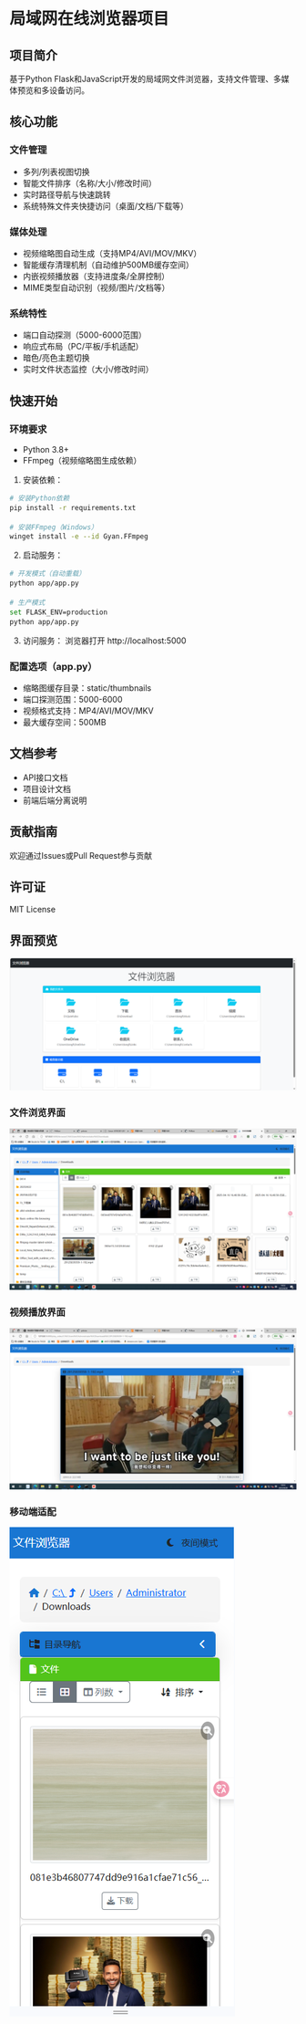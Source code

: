 # 局域网在线浏览器项目
## 项目简介
基于Python Flask和JavaScript开发的局域网文件浏览器，支持文件管理、多媒体预览和多设备访问。

## 核心功能

### 文件管理
- 多列/列表视图切换
- 智能文件排序（名称/大小/修改时间）
- 实时路径导航与快速跳转
- 系统特殊文件夹快捷访问（桌面/文档/下载等）

### 媒体处理
- 视频缩略图自动生成（支持MP4/AVI/MOV/MKV）
- 智能缓存清理机制（自动维护500MB缓存空间）
- 内嵌视频播放器（支持进度条/全屏控制）
- MIME类型自动识别（视频/图片/文档等）

### 系统特性
- 端口自动探测（5000-6000范围）
- 响应式布局（PC/平板/手机适配）
- 暗色/亮色主题切换
- 实时文件状态监控（大小/修改时间）
## 快速开始

### 环境要求
- Python 3.8+
- FFmpeg（视频缩略图生成依赖）

1. 安装依赖：
```bash
# 安装Python依赖
pip install -r requirements.txt

# 安装FFmpeg（Windows）
winget install -e --id Gyan.FFmpeg
```

2. 启动服务：
```bash
# 开发模式（自动重载）
python app/app.py

# 生产模式
set FLASK_ENV=production
python app/app.py
```

3. 访问服务：
浏览器打开 http://localhost:5000

### 配置选项（app.py）
- 缩略图缓存目录：static/thumbnails
- 端口探测范围：5000-6000
- 视频格式支持：MP4/AVI/MOV/MKV
- 最大缓存空间：500MB

## 文档参考
- API接口文档
- 项目设计文档
- 前端后端分离说明

## 贡献指南
欢迎通过Issues或Pull Request参与贡献

## 许可证
MIT License

## 界面预览
![首页浏览](Resource\首页截图.png)
### 文件浏览界面
![文件浏览](Resource\文件浏览视图.png)

### 视频播放界面
![视频播放](Resource\视频视图.png)

### 移动端适配
![移动端](Resource\移动端.png)
